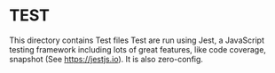 # TEST

This directory contains Test files
Test are run using Jest, a JavaScript testing framework including lots of great features, like code coverage, snapshot (See https://jestjs.io). It is also zero-config.
